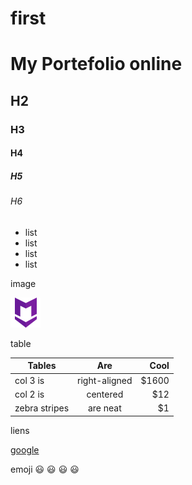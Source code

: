 # first
# My Portefolio online
## H2
### H3
#### H4
##### H5
###### H6

* list
* list 
* list 
* list 

image

![alt text](https://github.com/adam-p/markdown-here/raw/master/src/common/images/icon48.png "Logo Title Text 1")

table


| Tables        | Are           | Cool  |
| ------------- |:-------------:| -----:|
| col 3 is      | right-aligned | $1600 |
| col 2 is      | centered      |   $12 |
| zebra stripes | are neat      |    $1 |

liens

[google](https://www.google.com)

emoji
:smiley: :smiley: :smiley: :smiley:
